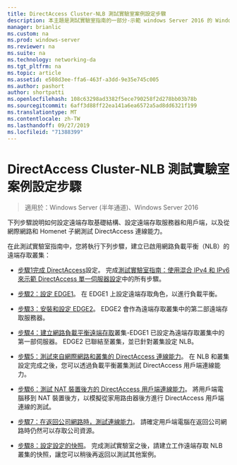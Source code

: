 ```yaml
---
title: DirectAccess Cluster-NLB 測試實驗室案例設定步驟
description: 本主題是測試實驗室指南的一部分-示範 windows Server 2016 的 Windows NLB 叢集中的 DirectAccess
manager: brianlic
ms.custom: na
ms.prod: windows-server
ms.reviewer: na
ms.suite: na
ms.technology: networking-da
ms.tgt_pltfrm: na
ms.topic: article
ms.assetid: e508d3ee-ffa6-463f-a3dd-9e35e745c005
ms.author: pashort
author: shortpatti
ms.openlocfilehash: 108c63298ad3382f5ece790258f2d278bb03b78b
ms.sourcegitcommit: 6aff3d88ff22ea141a6ea6572a5ad8dd6321f199
ms.translationtype: MT
ms.contentlocale: zh-TW
ms.lasthandoff: 09/27/2019
ms.locfileid: "71388399"
---
```

# <a name="steps-for-configuring-the-directaccess-cluster-nlb-test-lab"></a>DirectAccess Cluster-NLB 測試實驗室案例設定步驟

>適用於：Windows Server (半年通道)、Windows Server 2016

下列步驟說明如何設定遠端存取基礎結構、設定遠端存取服務器和用戶端，以及從網際網路和 Homenet 子網測試 DirectAccess 連線能力。  
  
在此測試實驗室指南中，您將執行下列步驟，建立已啟用網路負載平衡（NLB）的遠端存取叢集：  
  
-   [步驟1完成 DirectAccess](STEP-1-Complete-the-DirectAccess-Configuration.md)設定。 完成[測試實驗室指南：使用混合 IPv4 和 IPv6 來示範 DirectAccess 單一伺服器設定](https://go.microsoft.com/fwlink/p/?LinkId=237004)中的所有步驟。  
  
-   [步驟2：設定 EDGE1](STEP-2-Configure-EDGE1.md)。 在 EDGE1 上設定遠端存取角色，以進行負載平衡。  
  
-   [步驟3：安裝和設定 EDGE2](STEP-3-Install-and-Configure-EDGE2.md)。 EDGE2 會作為遠端存取叢集中的第二部遠端存取服務器。  
  
-   [步驟4：建立網路負載平衡遠端存取](STEP-4-Create-the-Network-Load-Balanced-Remote-Access-Cluster.md)叢集-EDGE1 已設定為遠端存取叢集中的第一部伺服器。 EDGE2 已聯結至叢集，並已針對叢集設定 NLB。  
  
-   [步驟5：測試來自網際網路和叢集的 DirectAccess 連線能力](STEP-5-Test-DirectAccess-Connectivity-from-the-Internet-and-Through-the-Cluster.md)。 在 NLB 和叢集設定完成之後，您可以透過負載平衡叢集測試 DirectAccess 用戶端連線能力。  
  
-   [步驟6：測試 NAT 裝置後方的 DirectAccess 用戶端連線能力](STEP-6-Test-DirectAccess-Client-Connectivity-from-Behind-a-NAT-Device.md)。 將用戶端電腦移到 NAT 裝置後方，以模擬從家用路由器後方進行 DirectAccess 用戶端連線的測試。  
  
-   [步驟7：在返回公司網路時，測試連線能力](STEP-7-Test-Connectivity-When-Returning-to-the-Corpnet.md)。 請確定用戶端電腦在返回公司網路時仍然可以存取公司資源。  
  
-   [步驟8：設定設定的快照](da-cluster-nlb-s8-snapshot.md)。 完成測試實驗室之後，請建立工作遠端存取 NLB 叢集的快照，讓您可以稍後再返回以測試其他案例。  
  


